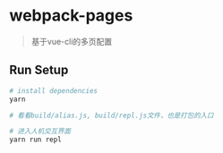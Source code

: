 # webpack-pages

> 基于vue-cli的多页配置

## Run Setup

``` bash
# install dependencies
yarn

# 看看build/alias.js, build/repl.js文件，也是打包的入口

# 进入人机交互界面
yarn run repl

```
